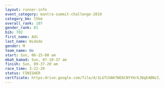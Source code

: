 ```yaml
---
layout: runner-info 
event_category: mantra-summit-challenge-2019 
category_km: 15km 
overall_rank: 107
gender_rank: 81
bib: 702
first_name: Adi
last_name: Widodo
gender: M
team_name: No
start: Sun, 06-15-00 am
mbah_kamad: Sun, 07-10-37 am
finish: Sun, 09-37-20 am
race_time: 3-22-20
status: FINISHER
certficate: https:drive.google.com/file/d/1LGTCHAKfWE6CNYYHrkJBqE4BNzIJawFe/view?usp=sharing
---
```

